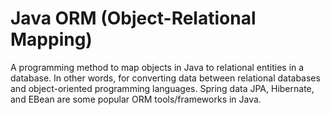 # Java ORM (Object-Relational Mapping)
A programming method to map objects in Java to relational entities in a database. In other words, for converting data between relational databases and object-oriented programming languages.
Spring data JPA, Hibernate, and EBean are some popular ORM tools/frameworks in Java.
